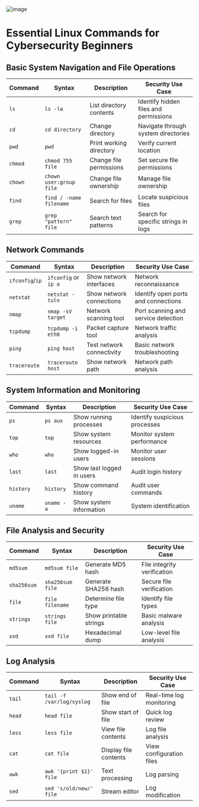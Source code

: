 ![image](https://github.com/user-attachments/assets/387da83d-e927-4a4a-9af3-9ef26804c1a4)
# Essential Linux Commands for Cybersecurity Beginners

## Basic System Navigation and File Operations

| Command | Syntax | Description | Security Use Case |
|---------|--------|-------------|------------------|
| `ls` | `ls -la` | List directory contents | Identify hidden files and permissions |
| `cd` | `cd directory` | Change directory | Navigate through system directories |
| `pwd` | `pwd` | Print working directory | Verify current location |
| `chmod` | `chmod 755 file` | Change file permissions | Set secure file permissions |
| `chown` | `chown user:group file` | Change file ownership | Manage file ownership |
| `find` | `find / -name filename` | Search for files | Locate suspicious files |
| `grep` | `grep "pattern" file` | Search text patterns | Search for specific strings in logs |

## Network Commands

| Command | Syntax | Description | Security Use Case |
|---------|--------|-------------|------------------|
| `ifconfig`/`ip` | `ifconfig` or `ip a` | Show network interfaces | Network reconnaissance |
| `netstat` | `netstat -tuln` | Show network connections | Identify open ports and connections |
| `nmap` | `nmap -sV target` | Network scanning tool | Port scanning and service detection |
| `tcpdump` | `tcpdump -i eth0` | Packet capture tool | Network traffic analysis |
| `ping` | `ping host` | Test network connectivity | Basic network troubleshooting |
| `traceroute` | `traceroute host` | Show network path | Network path analysis |

## System Information and Monitoring

| Command | Syntax | Description | Security Use Case |
|---------|--------|-------------|------------------|
| `ps` | `ps aux` | Show running processes | Identify suspicious processes |
| `top` | `top` | Show system resources | Monitor system performance |
| `who` | `who` | Show logged-in users | Monitor user sessions |
| `last` | `last` | Show last logged in users | Audit login history |
| `history` | `history` | Show command history | Audit user commands |
| `uname` | `uname -a` | Show system information | System identification |

## File Analysis and Security

| Command | Syntax | Description | Security Use Case |
|---------|--------|-------------|------------------|
| `md5sum` | `md5sum file` | Generate MD5 hash | File integrity verification |
| `sha256sum` | `sha256sum file` | Generate SHA256 hash | Secure file verification |
| `file` | `file filename` | Determine file type | Identify file types |
| `strings` | `strings file` | Show printable strings | Basic malware analysis |
| `xxd` | `xxd file` | Hexadecimal dump | Low-level file analysis |

## Log Analysis

| Command | Syntax | Description | Security Use Case |
|---------|--------|-------------|------------------|
| `tail` | `tail -f /var/log/syslog` | Show end of file | Real-time log monitoring |
| `head` | `head file` | Show start of file | Quick log review |
| `less` | `less file` | View file contents | Log file analysis |
| `cat` | `cat file` | Display file contents | View configuration files |
| `awk` | `awk '{print $1}' file` | Text processing | Log parsing |
| `sed` | `sed 's/old/new/' file` | Stream editor | Log modification |
